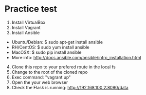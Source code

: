 # Practice test 

1. Install VirtualBox
2. Install Vagrant
3. Install Ansible
  * Ubuntu/Debian: $ sudo apt-get install ansible
  * RH/CentOS: $ sudo yum install ansible
  * MacOSX: $ sudo pip install ansible
  * More info: http://docs.ansible.com/ansible/intro_installation.html
4. Clone this repo to your prefered route in the local fs
5. Change to the root of the cloned repo
6. Exec command: "vagrant up"
7. Open the your web browser
8. Check the Flask is running: http://192.168.100.2:8080/data

